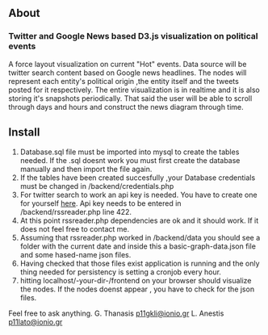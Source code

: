 <h2>About</h2>

<h3>Twitter and Google News based D3.js visualization on political events</h3>

A force layout visualization on current "Hot" events. Data source will be twitter search content based on Google news headlines.
The nodes will represent each entity's political origin ,the entity itself and the tweets posted for it respectively. The entire 
visualization is in realtime and it is also storing it's snapshots periodically. That said the user will be able to scroll through days and hours and construct the news diagram through time.


<h2>Install</h2>

1. Database.sql file must be imported into mysql to create the tables needed. If the .sql doesnt work you must first create the database manually and then import the file again.
2. If the tables have been created succesfully ,your Database credentials must be changed in /backend/credentials.php
3. For twitter search to work an api key is needed. You have to create one for yourself [here]( https://dev.twitter.com/rest/public/search). Api key needs to be entered in /backend/rssreader.php line 422.
4. At this point rssreader.php dependencies are ok and it should work. If it does not feel free to contact me.
5. Assuming that rssreader.php worked in /backend/data you should see a folder with the current date and inside this a basic-graph-data.json file and some hased-name json files.
6. Having checked that those files exist application is running and the only thing needed for persistency is setting a cronjob every hour.
7. hitting localhost/-your-dir-/frontend on your browser should visualize the nodes. If the nodes doenst appear , you have to check for the json files.


Feel free to ask anything.
G. Thanasis
p11gkli@ionio.gr
L. Anestis 
p11lato@ionio.gr

